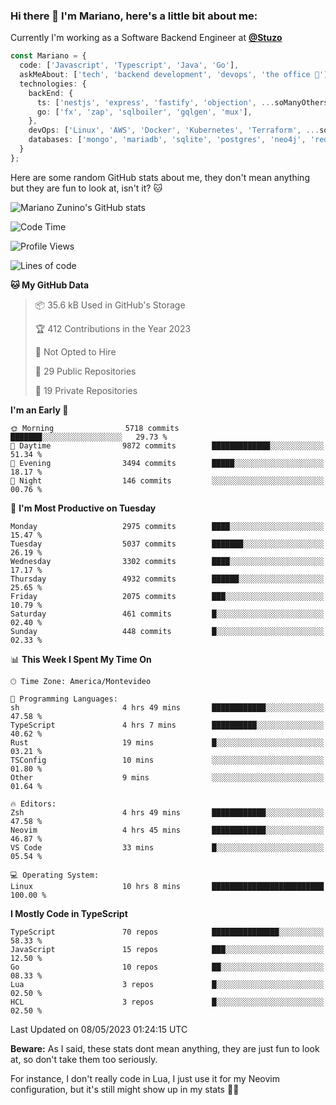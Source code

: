 ### Hi there 👋 I'm Mariano, here's a little bit about me:

Currently I'm working as a Software Backend Engineer at [**@Stuzo**](https://www.stuzo.com/)

```ts
const Mariano = {
  code: ['Javascript', 'Typescript', 'Java', 'Go'],
  askMeAbout: ['tech', 'backend development', 'devops', 'the office 💼'],
  technologies: {
    backEnd: {
      ts: ['nestjs', 'express', 'fastify', 'objection', ...soManyOthersFrameworks],
      go: ['fx', 'zap', 'sqlboiler', 'gqlgen', 'mux'],
    },
    devOps: ['Linux', 'AWS', 'Docker', 'Kubernetes', 'Terraform', ...soManyOthersTools],
    databases: ['mongo', 'mariadb', 'sqlite', 'postgres', 'neo4j', 'redis'],
  }
};
```

Here are some random GitHub stats about me, they don't mean anything but they are fun to look at, isn't it? 🐱

![Mariano Zunino's GitHub stats](https://github-readme-stats.vercel.app/api?username=marianozunino&count_private=true&show_icons=true&theme=radical)

<!--START_SECTION:waka-->
![Code Time](http://img.shields.io/badge/Code%20Time-721%20hrs%2027%20mins-blue)

![Profile Views](http://img.shields.io/badge/Profile%20Views-0-blue)

![Lines of code](https://img.shields.io/badge/From%20Hello%20World%20I%27ve%20Written-7.0%20million%20lines%20of%20code-blue)

**🐱 My GitHub Data** 

> 📦 35.6 kB Used in GitHub's Storage 
 > 
> 🏆 412 Contributions in the Year 2023
 > 
> 🚫 Not Opted to Hire
 > 
> 📜 29 Public Repositories 
 > 
> 🔑 19 Private Repositories 
 > 
**I'm an Early 🐤** 

```text
🌞 Morning                5718 commits        ███████░░░░░░░░░░░░░░░░░░   29.73 % 
🌆 Daytime                9872 commits        █████████████░░░░░░░░░░░░   51.34 % 
🌃 Evening                3494 commits        █████░░░░░░░░░░░░░░░░░░░░   18.17 % 
🌙 Night                  146 commits         ░░░░░░░░░░░░░░░░░░░░░░░░░   00.76 % 
```
📅 **I'm Most Productive on Tuesday** 

```text
Monday                   2975 commits        ████░░░░░░░░░░░░░░░░░░░░░   15.47 % 
Tuesday                  5037 commits        ███████░░░░░░░░░░░░░░░░░░   26.19 % 
Wednesday                3302 commits        ████░░░░░░░░░░░░░░░░░░░░░   17.17 % 
Thursday                 4932 commits        ██████░░░░░░░░░░░░░░░░░░░   25.65 % 
Friday                   2075 commits        ███░░░░░░░░░░░░░░░░░░░░░░   10.79 % 
Saturday                 461 commits         █░░░░░░░░░░░░░░░░░░░░░░░░   02.40 % 
Sunday                   448 commits         █░░░░░░░░░░░░░░░░░░░░░░░░   02.33 % 
```


📊 **This Week I Spent My Time On** 

```text
🕑︎ Time Zone: America/Montevideo

💬 Programming Languages: 
sh                       4 hrs 49 mins       ████████████░░░░░░░░░░░░░   47.58 % 
TypeScript               4 hrs 7 mins        ██████████░░░░░░░░░░░░░░░   40.62 % 
Rust                     19 mins             █░░░░░░░░░░░░░░░░░░░░░░░░   03.21 % 
TSConfig                 10 mins             ░░░░░░░░░░░░░░░░░░░░░░░░░   01.80 % 
Other                    9 mins              ░░░░░░░░░░░░░░░░░░░░░░░░░   01.64 % 

🔥 Editors: 
Zsh                      4 hrs 49 mins       ████████████░░░░░░░░░░░░░   47.58 % 
Neovim                   4 hrs 45 mins       ████████████░░░░░░░░░░░░░   46.87 % 
VS Code                  33 mins             █░░░░░░░░░░░░░░░░░░░░░░░░   05.54 % 

💻 Operating System: 
Linux                    10 hrs 8 mins       █████████████████████████   100.00 % 
```

**I Mostly Code in TypeScript** 

```text
TypeScript               70 repos            ███████████████░░░░░░░░░░   58.33 % 
JavaScript               15 repos            ███░░░░░░░░░░░░░░░░░░░░░░   12.50 % 
Go                       10 repos            ██░░░░░░░░░░░░░░░░░░░░░░░   08.33 % 
Lua                      3 repos             █░░░░░░░░░░░░░░░░░░░░░░░░   02.50 % 
HCL                      3 repos             █░░░░░░░░░░░░░░░░░░░░░░░░   02.50 % 
```




 Last Updated on 08/05/2023 01:24:15 UTC
<!--END_SECTION:waka-->

**Beware:** As I said, these stats dont mean anything, they are just fun to look at, so don't take them too seriously.

For instance, I don't really code in Lua, I just use it for my Neovim configuration, but it's still might show up in my stats 🤷‍♂️
